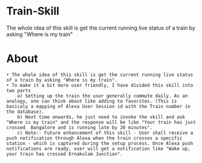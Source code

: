 # Train-Skill
The whole idea of this skill is get the current running live status of a train by asking "Where is my train"
# About
	• The whole idea of this skill is get the current running live status of a train by asking "Where is my train". 
	• To make it a bit more user friendly, I have divided this skill into two parts 
		a) Setting up the train the user generally commute daily. As an analogy, one can think about like adding to favorites. (This is basicaly a mapping of Alexa User Session id with the Train number in the database).
		b) Next time onwards, he just need to invoke the skill and ask "Where is my train" and the response will be like "Your train has just crossed  Bangalore and is running late by 20 minutes".
		c) Note:- Future enhancement of this skill - User shall receive a push notification through Alexa when the train crosses a specific station - which is captured during the setup process. Once Alexa push notifications are ready, user will get a notification like "Wake up, your train has crossed Ernakulam Junction". 

